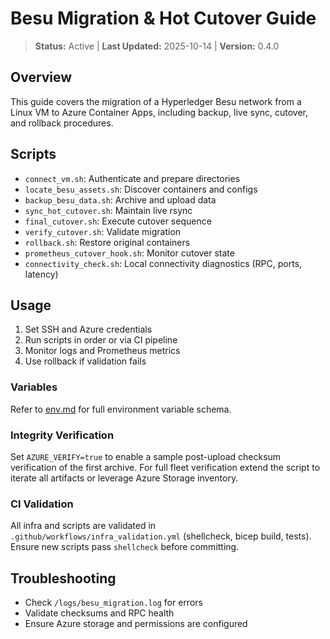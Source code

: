 # Besu Migration & Hot Cutover Guide

> **Status:** Active | **Last Updated:** 2025-10-14 | **Version:** 0.4.0

## Overview
This guide covers the migration of a Hyperledger Besu network from a Linux VM to Azure Container Apps, including backup, live sync, cutover, and rollback procedures.

## Scripts
- `connect_vm.sh`: Authenticate and prepare directories
- `locate_besu_assets.sh`: Discover containers and configs
- `backup_besu_data.sh`: Archive and upload data
- `sync_hot_cutover.sh`: Maintain live rsync
- `final_cutover.sh`: Execute cutover sequence
- `verify_cutover.sh`: Validate migration
- `rollback.sh`: Restore original containers
- `prometheus_cutover_hook.sh`: Monitor cutover state
- `connectivity_check.sh`: Local connectivity diagnostics (RPC, ports, latency)

## Usage
1. Set SSH and Azure credentials
2. Run scripts in order or via CI pipeline
3. Monitor logs and Prometheus metrics
4. Use rollback if validation fails

### Variables
Refer to [env.md](./env.md) for full environment variable schema.

### Integrity Verification
Set `AZURE_VERIFY=true` to enable a sample post-upload checksum verification of the first archive. For full fleet verification extend the script to iterate all artifacts or leverage Azure Storage inventory.

### CI Validation
All infra and scripts are validated in `.github/workflows/infra_validation.yml` (shellcheck, bicep build, tests). Ensure new scripts pass `shellcheck` before committing.

## Troubleshooting
- Check `/logs/besu_migration.log` for errors
- Validate checksums and RPC health
- Ensure Azure storage and permissions are configured
